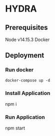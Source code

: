 # HYDRA

## Prerequisites
Node v14.15.3
Docker

## Deployment
### Run docker
`docker-compose up -d`

### Install Application
npm i

### Run Application
npm start
